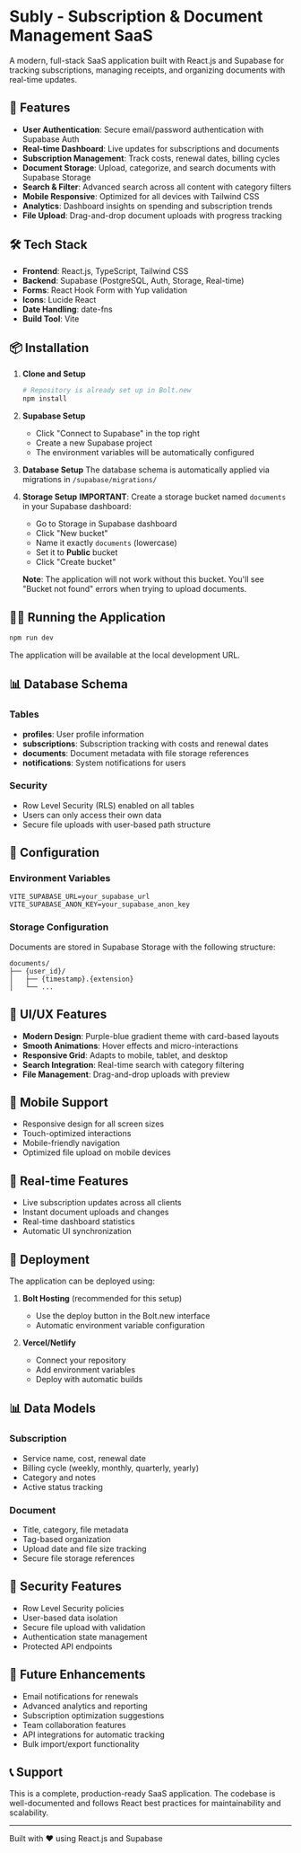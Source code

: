 # Subly - Subscription & Document Management SaaS

A modern, full-stack SaaS application built with React.js and Supabase for tracking subscriptions, managing receipts, and organizing documents with real-time updates.

## 🚀 Features

- **User Authentication**: Secure email/password authentication with Supabase Auth
- **Real-time Dashboard**: Live updates for subscriptions and documents
- **Subscription Management**: Track costs, renewal dates, billing cycles
- **Document Storage**: Upload, categorize, and search documents with Supabase Storage
- **Search & Filter**: Advanced search across all content with category filters
- **Mobile Responsive**: Optimized for all devices with Tailwind CSS
- **Analytics**: Dashboard insights on spending and subscription trends
- **File Upload**: Drag-and-drop document uploads with progress tracking

## 🛠️ Tech Stack

- **Frontend**: React.js, TypeScript, Tailwind CSS
- **Backend**: Supabase (PostgreSQL, Auth, Storage, Real-time)
- **Forms**: React Hook Form with Yup validation
- **Icons**: Lucide React
- **Date Handling**: date-fns
- **Build Tool**: Vite

## 📦 Installation

1. **Clone and Setup**
   ```bash
   # Repository is already set up in Bolt.new
   npm install
   ```

2. **Supabase Setup**
   - Click "Connect to Supabase" in the top right
   - Create a new Supabase project
   - The environment variables will be automatically configured

3. **Database Setup**
   The database schema is automatically applied via migrations in `/supabase/migrations/`

4. **Storage Setup**
   **IMPORTANT**: Create a storage bucket named `documents` in your Supabase dashboard:
   - Go to Storage in Supabase dashboard
   - Click "New bucket"
   - Name it exactly `documents` (lowercase)
   - Set it to **Public** bucket
   - Click "Create bucket"
   
   **Note**: The application will not work without this bucket. You'll see "Bucket not found" errors when trying to upload documents.

## 🏃‍♂️ Running the Application

```bash
npm run dev
```

The application will be available at the local development URL.

## 📊 Database Schema

### Tables

- **profiles**: User profile information
- **subscriptions**: Subscription tracking with costs and renewal dates
- **documents**: Document metadata with file storage references
- **notifications**: System notifications for users

### Security

- Row Level Security (RLS) enabled on all tables
- Users can only access their own data
- Secure file uploads with user-based path structure

## 🔧 Configuration

### Environment Variables

```env
VITE_SUPABASE_URL=your_supabase_url
VITE_SUPABASE_ANON_KEY=your_supabase_anon_key
```

### Storage Configuration

Documents are stored in Supabase Storage with the following structure:
```
documents/
├── {user_id}/
│   ├── {timestamp}.{extension}
│   └── ...
```

## 🎨 UI/UX Features

- **Modern Design**: Purple-blue gradient theme with card-based layouts
- **Smooth Animations**: Hover effects and micro-interactions
- **Responsive Grid**: Adapts to mobile, tablet, and desktop
- **Search Integration**: Real-time search with category filtering
- **File Management**: Drag-and-drop uploads with preview

## 📱 Mobile Support

- Responsive design for all screen sizes
- Touch-optimized interactions
- Mobile-friendly navigation
- Optimized file upload on mobile devices

## 🔄 Real-time Features

- Live subscription updates across all clients
- Instant document uploads and changes
- Real-time dashboard statistics
- Automatic UI synchronization

## 🚀 Deployment

The application can be deployed using:

1. **Bolt Hosting** (recommended for this setup)
   - Use the deploy button in the Bolt.new interface
   - Automatic environment variable configuration

2. **Vercel/Netlify**
   - Connect your repository
   - Add environment variables
   - Deploy with automatic builds

## 📊 Data Models

### Subscription
- Service name, cost, renewal date
- Billing cycle (weekly, monthly, quarterly, yearly)
- Category and notes
- Active status tracking

### Document
- Title, category, file metadata
- Tag-based organization
- Upload date and file size tracking
- Secure file storage references

## 🔐 Security Features

- Row Level Security policies
- User-based data isolation
- Secure file upload with validation
- Authentication state management
- Protected API endpoints

## 🎯 Future Enhancements

- Email notifications for renewals
- Advanced analytics and reporting
- Subscription optimization suggestions
- Team collaboration features
- API integrations for automatic tracking
- Bulk import/export functionality

## 📞 Support

This is a complete, production-ready SaaS application. The codebase is well-documented and follows React best practices for maintainability and scalability.

---

Built with ❤️ using React.js and Supabase